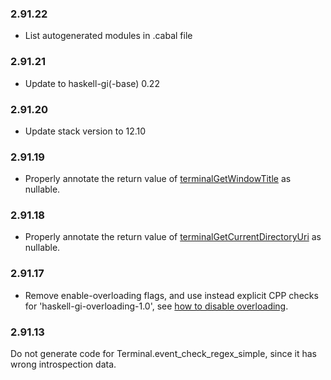### 2.91.22

+ List autogenerated modules in .cabal file

### 2.91.21

+ Update to haskell-gi(-base) 0.22

### 2.91.20

+ Update stack version to 12.10

### 2.91.19

+ Properly annotate the return value of [terminalGetWindowTitle](https://hackage.haskell.org/package/gi-vte-2.91.19/docs/GI-Vte-Objects-Terminal.html#v:terminalGetWindowTitle) as nullable.

### 2.91.18

+ Properly annotate the return value of [terminalGetCurrentDirectoryUri](https://hackage.haskell.org/package/gi-vte-2.91.18/docs/GI-Vte-Objects-Terminal.html#v:terminalGetCurrentDirectoryUri) as nullable.

### 2.91.17

+ Remove enable-overloading flags, and use instead explicit CPP checks for 'haskell-gi-overloading-1.0', see [how to disable overloading](https://github.com/haskell-gi/haskell-gi/wiki/Overloading\#disabling-overloading).

### 2.91.13

Do not generate code for Terminal.event_check_regex_simple, since it has wrong introspection data.
